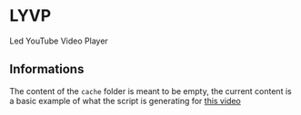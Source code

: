 # LYVP
Led YouTube Video Player
## Informations
The content of the `cache` folder is meant to be empty, the current content is a basic example of what the script is generating for [this video](https://www.youtube.com/watch?v=mVUU_lsTFGw)
